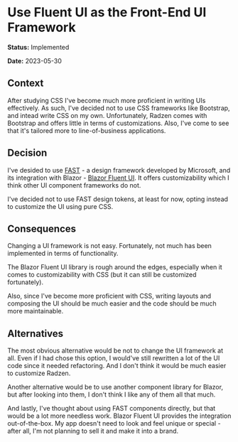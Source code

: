 # Use Fluent UI as the Front-End UI Framework

**Status:** Implemented

**Date:** 2023-05-30

## Context

After studying CSS I've become much more proficient in writing UIs effectively. As such, I've decided not to use CSS
frameworks like Bootstrap, and intead write CSS on my own. Unfortunately, Radzen comes with Bootstrap and offers little
in terms of customizations. Also, I've come to see that it's tailored more to line-of-business applications.

## Decision

I've desided to use [FAST](https://www.fast.design) - a design framework developed by Microsoft, and its integration
with Blazor - [Blazor Fluent UI](https://www.fluentui-blazor.net). It offers customizability which I think other UI
component frameworks do not.

I've decided not to use FAST design tokens, at least for now, opting instead to customize the UI using pure CSS.

## Consequences

Changing a UI framework is not easy. Fortunately, not much has been implemented in terms of functionality.

The Blazor Fluent UI library is rough around the edges, especially when it comes to customizability with CSS (but it
can still be customized fortunately).

Also, since I've become more proficient with CSS, writing layouts and composing the UI should be much easier and the
code should be much more maintainable.

## Alternatives

The most obvious alternative would be not to change the UI framework at all. Even if I had chose this option, I would've
still rewritten a lot of the UI code since it needed refactoring. And I don't think it would be much easier to
customize Radzen.

Another alternative would be to use another component library for Blazor, but after looking into them, I don't think I
like any of them all that much.

And lastly, I've thought about using FAST components directly, but that would be a lot more needless work. Blazor Fluent
UI provides the integration out-of-the-box. My app doesn't need to look and feel unique or special - after all, I'm
not planning to sell it and make it into a brand.
